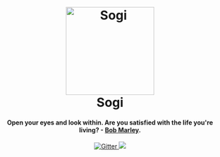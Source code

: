 <h1 align="center">
  <br>
  <a href="https://www.youtube.com/watch?v=dQw4w9WgXcQ"><img src="https://i.ibb.co/XYSwTqV/kaguya-modified.png" alt="Sogi" width="200"></a>
  <br>
  Sogi
  <br>
</h1>

<h4 align="center">Open your eyes and look within. Are you satisfied with the life you're living? - <a href="https://duckduckgo.com/?q=Bob+Marley" target="_blank">Bob Marley</a>.</h4>

<p align="center">
  <a href="https://discord.gg/96EA7ENfV9">
    <img src="https://img.shields.io/discord/775232281954353183?color=blue&label=Discord"
         alt="Gitter">
  </a>
  <a href="https://sxoxgxi.pythonanywhere.com/"><img src="https://img.shields.io/website?down_color=red&down_message=offline&label=Blog&up_color=light%20green&up_message=online&url=https%3A%2F%2Fsxoxgxi.pythonanywhere.com"></a>
</p>
